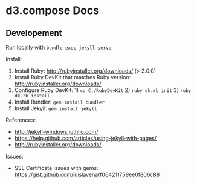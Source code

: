 # d3.compose Docs

## Developement

Run locally with `bundle exec jekyll serve`

Install:

1. Install Ruby: http://rubyinstaller.org/downloads/ (> 2.0.0)
2. Install Ruby DevKit that matches Ruby version: http://rubyinstaller.org/downloads/
3. Configure Ruby DevKit: 1) `cd C:/RubyDevKit` 2) `ruby dk.rb init` 3) `ruby dk.rb install`
4. Install Bundler: `gem install bundler`
5. Install Jekyll: `gem install jekyll`

References:

- http://jekyll-windows.juthilo.com/
- https://help.github.com/articles/using-jekyll-with-pages/
- http://rubyinstaller.org/downloads/

Issues:

- SSL Certificate issues with gems: https://gist.github.com/luislavena/f064211759ee0f806c88
